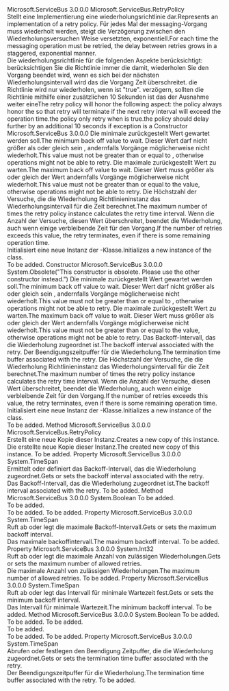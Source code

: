<Type Name="RetryExponential" FullName="Microsoft.ServiceBus.RetryExponential">
  <TypeSignature Language="C#" Value="public sealed class RetryExponential : Microsoft.ServiceBus.RetryPolicy" />
  <TypeSignature Language="ILAsm" Value=".class public auto ansi sealed beforefieldinit RetryExponential extends Microsoft.ServiceBus.RetryPolicy" />
  <TypeSignature Language="DocId" Value="T:Microsoft.ServiceBus.RetryExponential" />
  <TypeSignature Language="VB.NET" Value="Public NotInheritable Class RetryExponential&#xA;Inherits RetryPolicy" />
  <TypeSignature Language="F#" Value="type RetryExponential = class&#xA;    inherit RetryPolicy" />
  <AssemblyInfo>
    <AssemblyName>Microsoft.ServiceBus</AssemblyName>
    <AssemblyVersion>3.0.0.0</AssemblyVersion>
  </AssemblyInfo>
  <Base>
    <BaseTypeName>Microsoft.ServiceBus.RetryPolicy</BaseTypeName>
  </Base>
  <Interfaces />
  <Docs>
    <summary><span data-ttu-id="256ac-101">Stellt eine Implementierung eine wiederholungsrichtlinie dar.</span><span class="sxs-lookup"><span data-stu-id="256ac-101">Represents an implementation of a retry policy.</span></span> <span data-ttu-id="256ac-102">Für jedes Mal der messaging-Vorgang muss wiederholt werden, steigt die Verzögerung zwischen den Wiederholungsversuchen Weise versetzten, exponentiell.</span><span class="sxs-lookup"><span data-stu-id="256ac-102">For each time the messaging operation must be retried, the delay between retries grows in a staggered, exponential manner.</span></span></summary>
    <remarks><span data-ttu-id="256ac-103">Die wiederholungsrichtlinie für die folgenden Aspekte berücksichtigt: <list type="bullet"> <item>berücksichtigen Sie die Richtlinie immer die <seealso cref="P:Microsoft.ServiceBus.Messaging.ClientEntity.OperationTimeout" /> damit, wiederholen Sie den Vorgang beendet wird, wenn es sich bei der nächsten Wiederholungsintervall wird das die Vorgang Zeit überschreitet.</item> <item>die Richtlinie wird nur wiederholen, wenn <seealso cref="P:Microsoft.ServiceBus.Messaging.MessagingException.IsTransient" /> ist "true".</item> <item>verzögern, sollten die Richtlinie mithilfe einer zusätzlichen 10 Sekunden ist das der Ausnahme weiter eine<seealso cref="T:Microsoft.ServiceBus.Messaging.ServerBusyException" /></item></list></span><span class="sxs-lookup"><span data-stu-id="256ac-103">The retry policy will honor the following aspect: <list type="bullet"><item>the policy always honor the <seealso cref="P:Microsoft.ServiceBus.Messaging.ClientEntity.OperationTimeout" /> so that retry will terminate if the next retry interval will exceed the operation time.</item><item>the policy only retry when <seealso cref="P:Microsoft.ServiceBus.Messaging.MessagingException.IsTransient" /> is true.</item><item>the policy should delay further by an additional 10 seconds if exception is a <seealso cref="T:Microsoft.ServiceBus.Messaging.ServerBusyException" /></item></list></span></span></remarks>
  </Docs>
  <Members>
    <Member MemberName=".ctor">
      <MemberSignature Language="C#" Value="public RetryExponential (TimeSpan minBackoff, TimeSpan maxBackoff, int maxRetryCount);" />
      <MemberSignature Language="ILAsm" Value=".method public hidebysig specialname rtspecialname instance void .ctor(valuetype System.TimeSpan minBackoff, valuetype System.TimeSpan maxBackoff, int32 maxRetryCount) cil managed" />
      <MemberSignature Language="DocId" Value="M:Microsoft.ServiceBus.RetryExponential.#ctor(System.TimeSpan,System.TimeSpan,System.Int32)" />
      <MemberSignature Language="VB.NET" Value="Public Sub New (minBackoff As TimeSpan, maxBackoff As TimeSpan, maxRetryCount As Integer)" />
      <MemberSignature Language="F#" Value="new Microsoft.ServiceBus.RetryExponential : TimeSpan * TimeSpan * int -&gt; Microsoft.ServiceBus.RetryExponential" Usage="new Microsoft.ServiceBus.RetryExponential (minBackoff, maxBackoff, maxRetryCount)" />
      <MemberType>Constructor</MemberType>
      <AssemblyInfo>
        <AssemblyName>Microsoft.ServiceBus</AssemblyName>
        <AssemblyVersion>3.0.0.0</AssemblyVersion>
      </AssemblyInfo>
      <Parameters>
        <Parameter Name="minBackoff" Type="System.TimeSpan" />
        <Parameter Name="maxBackoff" Type="System.TimeSpan" />
        <Parameter Name="maxRetryCount" Type="System.Int32" />
      </Parameters>
      <Docs>
        <param name="minBackoff"><span data-ttu-id="256ac-104">Die minimale zurückgestellt Wert gewartet werden soll.</span><span class="sxs-lookup"><span data-stu-id="256ac-104">The minimum back off value to wait.</span></span> <span data-ttu-id="256ac-105">Dieser Wert darf nicht größer als oder gleich sein <see cref="P:Microsoft.ServiceBus.RetryExponential.MaximumBackoff" />, andernfalls Vorgänge möglicherweise nicht wiederholt.</span><span class="sxs-lookup"><span data-stu-id="256ac-105">This value must not be greater than or equal to <see cref="P:Microsoft.ServiceBus.RetryExponential.MaximumBackoff" />, otherwise operations might not be able to retry.</span></span></param>
        <param name="maxBackoff"><span data-ttu-id="256ac-106">Die maximale zurückgestellt Wert zu warten.</span><span class="sxs-lookup"><span data-stu-id="256ac-106">The maximum back off value to wait.</span></span> <span data-ttu-id="256ac-107">Dieser Wert muss größer als oder gleich der <see cref="P:Microsoft.ServiceBus.Messaging.MessagingFactorySettings.OperationTimeout" /> Wert andernfalls Vorgänge möglicherweise nicht wiederholt.</span><span class="sxs-lookup"><span data-stu-id="256ac-107">This value must not be greater than or equal to the <see cref="P:Microsoft.ServiceBus.Messaging.MessagingFactorySettings.OperationTimeout" /> value, otherwise operations might not be able to retry.</span></span></param>
        <param name="maxRetryCount"><span data-ttu-id="256ac-108">Die Höchstzahl der Versuche, die die Wiederholung Richtlinieninstanz das Wiederholungsintervall für die Zeit berechnet.</span><span class="sxs-lookup"><span data-stu-id="256ac-108">The maximum number of times the retry policy instance calculates the retry time interval.</span></span> <span data-ttu-id="256ac-109">Wenn die Anzahl der Versuche, diesen Wert überschreitet, beendet die Wiederholung, auch wenn einige verbleibende Zeit für den Vorgang.</span><span class="sxs-lookup"><span data-stu-id="256ac-109">If the number of retries exceeds this value, the retry terminates, even if there is some remaining operation time.</span></span></param>
        <summary><span data-ttu-id="256ac-110">Initialisiert eine neue Instanz der <see cref="T:Microsoft.ServiceBus.RetryExponential" />-Klasse.</span><span class="sxs-lookup"><span data-stu-id="256ac-110">Initializes a new instance of the <see cref="T:Microsoft.ServiceBus.RetryExponential" /> class.</span></span></summary>
        <remarks>To be added.</remarks>
      </Docs>
    </Member>
    <Member MemberName=".ctor">
      <MemberSignature Language="C#" Value="public RetryExponential (TimeSpan minBackoff, TimeSpan maxBackoff, TimeSpan deltaBackoff, TimeSpan terminationTimeBuffer, int maxRetryCount);" />
      <MemberSignature Language="ILAsm" Value=".method public hidebysig specialname rtspecialname instance void .ctor(valuetype System.TimeSpan minBackoff, valuetype System.TimeSpan maxBackoff, valuetype System.TimeSpan deltaBackoff, valuetype System.TimeSpan terminationTimeBuffer, int32 maxRetryCount) cil managed" />
      <MemberSignature Language="DocId" Value="M:Microsoft.ServiceBus.RetryExponential.#ctor(System.TimeSpan,System.TimeSpan,System.TimeSpan,System.TimeSpan,System.Int32)" />
      <MemberSignature Language="VB.NET" Value="Public Sub New (minBackoff As TimeSpan, maxBackoff As TimeSpan, deltaBackoff As TimeSpan, terminationTimeBuffer As TimeSpan, maxRetryCount As Integer)" />
      <MemberSignature Language="F#" Value="new Microsoft.ServiceBus.RetryExponential : TimeSpan * TimeSpan * TimeSpan * TimeSpan * int -&gt; Microsoft.ServiceBus.RetryExponential" Usage="new Microsoft.ServiceBus.RetryExponential (minBackoff, maxBackoff, deltaBackoff, terminationTimeBuffer, maxRetryCount)" />
      <MemberType>Constructor</MemberType>
      <AssemblyInfo>
        <AssemblyName>Microsoft.ServiceBus</AssemblyName>
        <AssemblyVersion>3.0.0.0</AssemblyVersion>
      </AssemblyInfo>
      <Attributes>
        <Attribute>
          <AttributeName>System.Obsolete("This constructor is obsolete. Please use the other constructor instead.")</AttributeName>
        </Attribute>
      </Attributes>
      <Parameters>
        <Parameter Name="minBackoff" Type="System.TimeSpan" />
        <Parameter Name="maxBackoff" Type="System.TimeSpan" />
        <Parameter Name="deltaBackoff" Type="System.TimeSpan" />
        <Parameter Name="terminationTimeBuffer" Type="System.TimeSpan" />
        <Parameter Name="maxRetryCount" Type="System.Int32" />
      </Parameters>
      <Docs>
        <param name="minBackoff"><span data-ttu-id="256ac-111">Die minimale zurückgestellt Wert gewartet werden soll.</span><span class="sxs-lookup"><span data-stu-id="256ac-111">The minimum back off value to wait.</span></span> <span data-ttu-id="256ac-112">Dieser Wert darf nicht größer als oder gleich sein <see cref="P:Microsoft.ServiceBus.RetryExponential.MaximumBackoff" />, andernfalls Vorgänge möglicherweise nicht wiederholt.</span><span class="sxs-lookup"><span data-stu-id="256ac-112">This value must not be greater than or equal to <see cref="P:Microsoft.ServiceBus.RetryExponential.MaximumBackoff" />, otherwise operations might not be able to retry.</span></span></param>
        <param name="maxBackoff"><span data-ttu-id="256ac-113">Die maximale zurückgestellt Wert zu warten.</span><span class="sxs-lookup"><span data-stu-id="256ac-113">The maximum back off value to wait.</span></span> <span data-ttu-id="256ac-114">Dieser Wert muss größer als oder gleich der <see cref="P:Microsoft.ServiceBus.Messaging.MessagingFactorySettings.OperationTimeout" /> Wert andernfalls Vorgänge möglicherweise nicht wiederholt.</span><span class="sxs-lookup"><span data-stu-id="256ac-114">This value must not be greater than or equal to the <see cref="P:Microsoft.ServiceBus.Messaging.MessagingFactorySettings.OperationTimeout" /> value, otherwise operations might not be able to retry.</span></span></param>
        <param name="deltaBackoff"><span data-ttu-id="256ac-115">Das Backoff-Intervall, das die Wiederholung zugeordnet ist.</span><span class="sxs-lookup"><span data-stu-id="256ac-115">The backoff interval associated with the retry.</span></span></param>
        <param name="terminationTimeBuffer"><span data-ttu-id="256ac-116">Der Beendigungszeitpuffer für die Wiederholung.</span><span class="sxs-lookup"><span data-stu-id="256ac-116">The termination time buffer associated with the retry.</span></span></param>
        <param name="maxRetryCount"><span data-ttu-id="256ac-117">Die Höchstzahl der Versuche, die die Wiederholung Richtlinieninstanz das Wiederholungsintervall für die Zeit berechnet.</span><span class="sxs-lookup"><span data-stu-id="256ac-117">The maximum number of times the retry policy instance calculates the retry time interval.</span></span> <span data-ttu-id="256ac-118">Wenn die Anzahl der Versuche, diesen Wert überschreitet, beendet die Wiederholung, auch wenn einige verbleibende Zeit für den Vorgang.</span><span class="sxs-lookup"><span data-stu-id="256ac-118">If the number of retries exceeds this value, the retry terminates, even if there is some remaining operation time.</span></span></param>
        <summary><span data-ttu-id="256ac-119">Initialisiert eine neue Instanz der <see cref="T:Microsoft.ServiceBus.RetryExponential" />-Klasse.</span><span class="sxs-lookup"><span data-stu-id="256ac-119">Initializes a new instance of the <see cref="T:Microsoft.ServiceBus.RetryExponential" /> class.</span></span></summary>
        <remarks>To be added.</remarks>
      </Docs>
    </Member>
    <Member MemberName="Clone">
      <MemberSignature Language="C#" Value="public override Microsoft.ServiceBus.RetryPolicy Clone ();" />
      <MemberSignature Language="ILAsm" Value=".method public hidebysig virtual instance class Microsoft.ServiceBus.RetryPolicy Clone() cil managed" />
      <MemberSignature Language="DocId" Value="M:Microsoft.ServiceBus.RetryExponential.Clone" />
      <MemberSignature Language="VB.NET" Value="Public Overrides Function Clone () As RetryPolicy" />
      <MemberSignature Language="F#" Value="override this.Clone : unit -&gt; Microsoft.ServiceBus.RetryPolicy" Usage="retryExponential.Clone " />
      <MemberType>Method</MemberType>
      <AssemblyInfo>
        <AssemblyName>Microsoft.ServiceBus</AssemblyName>
        <AssemblyVersion>3.0.0.0</AssemblyVersion>
      </AssemblyInfo>
      <ReturnValue>
        <ReturnType>Microsoft.ServiceBus.RetryPolicy</ReturnType>
      </ReturnValue>
      <Parameters />
      <Docs>
        <summary><span data-ttu-id="256ac-120">Erstellt eine neue Kopie dieser Instanz.</span><span class="sxs-lookup"><span data-stu-id="256ac-120">Creates a new copy of this instance.</span></span></summary>
        <returns><span data-ttu-id="256ac-121">Die erstellte neue Kopie dieser Instanz.</span><span class="sxs-lookup"><span data-stu-id="256ac-121">The created new copy of this instance.</span></span></returns>
        <remarks>To be added.</remarks>
      </Docs>
    </Member>
    <Member MemberName="DeltaBackoff">
      <MemberSignature Language="C#" Value="public TimeSpan DeltaBackoff { get; }" />
      <MemberSignature Language="ILAsm" Value=".property instance valuetype System.TimeSpan DeltaBackoff" />
      <MemberSignature Language="DocId" Value="P:Microsoft.ServiceBus.RetryExponential.DeltaBackoff" />
      <MemberSignature Language="VB.NET" Value="Public ReadOnly Property DeltaBackoff As TimeSpan" />
      <MemberSignature Language="F#" Value="member this.DeltaBackoff : TimeSpan" Usage="Microsoft.ServiceBus.RetryExponential.DeltaBackoff" />
      <MemberType>Property</MemberType>
      <AssemblyInfo>
        <AssemblyName>Microsoft.ServiceBus</AssemblyName>
        <AssemblyVersion>3.0.0.0</AssemblyVersion>
      </AssemblyInfo>
      <ReturnValue>
        <ReturnType>System.TimeSpan</ReturnType>
      </ReturnValue>
      <Docs>
        <summary><span data-ttu-id="256ac-122">Ermittelt oder definiert das Backoff-Intervall, das die Wiederholung zugeordnet.</span><span class="sxs-lookup"><span data-stu-id="256ac-122">Gets or sets the backoff interval associated with the retry.</span></span></summary>
        <value><span data-ttu-id="256ac-123">Das Backoff-Intervall, das die Wiederholung zugeordnet ist.</span><span class="sxs-lookup"><span data-stu-id="256ac-123">The backoff interval associated with the retry.</span></span></value>
        <remarks>To be added.</remarks>
      </Docs>
    </Member>
    <Member MemberName="IsRetryableException">
      <MemberSignature Language="C#" Value="protected override bool IsRetryableException (Exception lastException);" />
      <MemberSignature Language="ILAsm" Value=".method familyhidebysig virtual instance bool IsRetryableException(class System.Exception lastException) cil managed" />
      <MemberSignature Language="DocId" Value="M:Microsoft.ServiceBus.RetryExponential.IsRetryableException(System.Exception)" />
      <MemberSignature Language="VB.NET" Value="Protected Overrides Function IsRetryableException (lastException As Exception) As Boolean" />
      <MemberSignature Language="F#" Value="override this.IsRetryableException : Exception -&gt; bool" Usage="retryExponential.IsRetryableException lastException" />
      <MemberType>Method</MemberType>
      <AssemblyInfo>
        <AssemblyName>Microsoft.ServiceBus</AssemblyName>
        <AssemblyVersion>3.0.0.0</AssemblyVersion>
      </AssemblyInfo>
      <ReturnValue>
        <ReturnType>System.Boolean</ReturnType>
      </ReturnValue>
      <Parameters>
        <Parameter Name="lastException" Type="System.Exception" />
      </Parameters>
      <Docs>
        <param name="lastException">To be added.</param>
        <summary>To be added.</summary>
        <returns>To be added.</returns>
        <remarks>To be added.</remarks>
      </Docs>
    </Member>
    <Member MemberName="MaximumBackoff">
      <MemberSignature Language="C#" Value="public TimeSpan MaximumBackoff { get; }" />
      <MemberSignature Language="ILAsm" Value=".property instance valuetype System.TimeSpan MaximumBackoff" />
      <MemberSignature Language="DocId" Value="P:Microsoft.ServiceBus.RetryExponential.MaximumBackoff" />
      <MemberSignature Language="VB.NET" Value="Public ReadOnly Property MaximumBackoff As TimeSpan" />
      <MemberSignature Language="F#" Value="member this.MaximumBackoff : TimeSpan" Usage="Microsoft.ServiceBus.RetryExponential.MaximumBackoff" />
      <MemberType>Property</MemberType>
      <AssemblyInfo>
        <AssemblyName>Microsoft.ServiceBus</AssemblyName>
        <AssemblyVersion>3.0.0.0</AssemblyVersion>
      </AssemblyInfo>
      <ReturnValue>
        <ReturnType>System.TimeSpan</ReturnType>
      </ReturnValue>
      <Docs>
        <summary><span data-ttu-id="256ac-124">Ruft ab oder legt die maximale Backoff-Intervall.</span><span class="sxs-lookup"><span data-stu-id="256ac-124">Gets or sets the maximum backoff interval.</span></span></summary>
        <value><span data-ttu-id="256ac-125">Das maximale backoffintervall.</span><span class="sxs-lookup"><span data-stu-id="256ac-125">The maximum backoff interval.</span></span></value>
        <remarks>To be added.</remarks>
      </Docs>
    </Member>
    <Member MemberName="MaxRetryCount">
      <MemberSignature Language="C#" Value="public int MaxRetryCount { get; }" />
      <MemberSignature Language="ILAsm" Value=".property instance int32 MaxRetryCount" />
      <MemberSignature Language="DocId" Value="P:Microsoft.ServiceBus.RetryExponential.MaxRetryCount" />
      <MemberSignature Language="VB.NET" Value="Public ReadOnly Property MaxRetryCount As Integer" />
      <MemberSignature Language="F#" Value="member this.MaxRetryCount : int" Usage="Microsoft.ServiceBus.RetryExponential.MaxRetryCount" />
      <MemberType>Property</MemberType>
      <AssemblyInfo>
        <AssemblyName>Microsoft.ServiceBus</AssemblyName>
        <AssemblyVersion>3.0.0.0</AssemblyVersion>
      </AssemblyInfo>
      <ReturnValue>
        <ReturnType>System.Int32</ReturnType>
      </ReturnValue>
      <Docs>
        <summary><span data-ttu-id="256ac-126">Ruft ab oder legt die maximale Anzahl von zulässigen Wiederholungen.</span><span class="sxs-lookup"><span data-stu-id="256ac-126">Gets or sets the maximum number of allowed retries.</span></span></summary>
        <value><span data-ttu-id="256ac-127">Die maximale Anzahl von zulässigen Wiederholungen.</span><span class="sxs-lookup"><span data-stu-id="256ac-127">The maximum number of allowed retries.</span></span></value>
        <remarks>To be added.</remarks>
      </Docs>
    </Member>
    <Member MemberName="MinimalBackoff">
      <MemberSignature Language="C#" Value="public TimeSpan MinimalBackoff { get; }" />
      <MemberSignature Language="ILAsm" Value=".property instance valuetype System.TimeSpan MinimalBackoff" />
      <MemberSignature Language="DocId" Value="P:Microsoft.ServiceBus.RetryExponential.MinimalBackoff" />
      <MemberSignature Language="VB.NET" Value="Public ReadOnly Property MinimalBackoff As TimeSpan" />
      <MemberSignature Language="F#" Value="member this.MinimalBackoff : TimeSpan" Usage="Microsoft.ServiceBus.RetryExponential.MinimalBackoff" />
      <MemberType>Property</MemberType>
      <AssemblyInfo>
        <AssemblyName>Microsoft.ServiceBus</AssemblyName>
        <AssemblyVersion>3.0.0.0</AssemblyVersion>
      </AssemblyInfo>
      <ReturnValue>
        <ReturnType>System.TimeSpan</ReturnType>
      </ReturnValue>
      <Docs>
        <summary><span data-ttu-id="256ac-128">Ruft ab oder legt das Intervall für minimale Wartezeit fest.</span><span class="sxs-lookup"><span data-stu-id="256ac-128">Gets or sets the minimum backoff interval.</span></span></summary>
        <value><span data-ttu-id="256ac-129">Das Intervall für minimale Wartezeit.</span><span class="sxs-lookup"><span data-stu-id="256ac-129">The minimum backoff interval.</span></span></value>
        <remarks>To be added.</remarks>
      </Docs>
    </Member>
    <Member MemberName="OnShouldRetry">
      <MemberSignature Language="C#" Value="protected override bool OnShouldRetry (TimeSpan remainingTime, int currentRetryCount, out TimeSpan retryInterval);" />
      <MemberSignature Language="ILAsm" Value=".method familyhidebysig virtual instance bool OnShouldRetry(valuetype System.TimeSpan remainingTime, int32 currentRetryCount, [out] valuetype System.TimeSpan&amp; retryInterval) cil managed" />
      <MemberSignature Language="DocId" Value="M:Microsoft.ServiceBus.RetryExponential.OnShouldRetry(System.TimeSpan,System.Int32,System.TimeSpan@)" />
      <MemberSignature Language="VB.NET" Value="Protected Overrides Function OnShouldRetry (remainingTime As TimeSpan, currentRetryCount As Integer, ByRef retryInterval As TimeSpan) As Boolean" />
      <MemberSignature Language="F#" Value="override this.OnShouldRetry : TimeSpan * int *  -&gt; bool" Usage="retryExponential.OnShouldRetry (remainingTime, currentRetryCount, retryInterval)" />
      <MemberType>Method</MemberType>
      <AssemblyInfo>
        <AssemblyName>Microsoft.ServiceBus</AssemblyName>
        <AssemblyVersion>3.0.0.0</AssemblyVersion>
      </AssemblyInfo>
      <ReturnValue>
        <ReturnType>System.Boolean</ReturnType>
      </ReturnValue>
      <Parameters>
        <Parameter Name="remainingTime" Type="System.TimeSpan" />
        <Parameter Name="currentRetryCount" Type="System.Int32" />
        <Parameter Name="retryInterval" Type="System.TimeSpan&amp;" RefType="out" />
      </Parameters>
      <Docs>
        <param name="remainingTime">To be added.</param>
        <param name="currentRetryCount">To be added.</param>
        <param name="retryInterval">To be added.</param>
        <summary>To be added.</summary>
        <returns>To be added.</returns>
        <remarks>To be added.</remarks>
      </Docs>
    </Member>
    <Member MemberName="TerminationTimeBuffer">
      <MemberSignature Language="C#" Value="public TimeSpan TerminationTimeBuffer { get; }" />
      <MemberSignature Language="ILAsm" Value=".property instance valuetype System.TimeSpan TerminationTimeBuffer" />
      <MemberSignature Language="DocId" Value="P:Microsoft.ServiceBus.RetryExponential.TerminationTimeBuffer" />
      <MemberSignature Language="VB.NET" Value="Public ReadOnly Property TerminationTimeBuffer As TimeSpan" />
      <MemberSignature Language="F#" Value="member this.TerminationTimeBuffer : TimeSpan" Usage="Microsoft.ServiceBus.RetryExponential.TerminationTimeBuffer" />
      <MemberType>Property</MemberType>
      <AssemblyInfo>
        <AssemblyName>Microsoft.ServiceBus</AssemblyName>
        <AssemblyVersion>3.0.0.0</AssemblyVersion>
      </AssemblyInfo>
      <ReturnValue>
        <ReturnType>System.TimeSpan</ReturnType>
      </ReturnValue>
      <Docs>
        <summary><span data-ttu-id="256ac-130">Abrufen oder festlegen den Beendigung Zeitpuffer, die die Wiederholung zugeordnet.</span><span class="sxs-lookup"><span data-stu-id="256ac-130">Gets or sets the termination time buffer associated with the retry.</span></span></summary>
        <value><span data-ttu-id="256ac-131">Der Beendigungszeitpuffer für die Wiederholung.</span><span class="sxs-lookup"><span data-stu-id="256ac-131">The termination time buffer associated with the retry.</span></span></value>
        <remarks>To be added.</remarks>
      </Docs>
    </Member>
  </Members>
</Type>